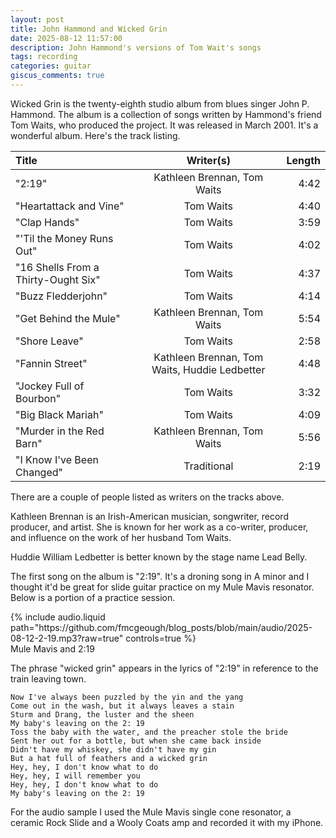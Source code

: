 ```yaml
---
layout: post
title: John Hammond and Wicked Grin
date: 2025-08-12 11:57:00
description: John Hammond's versions of Tom Wait's songs
tags: recording
categories: guitar
giscus_comments: true
---
```


Wicked Grin is the twenty-eighth studio album from blues singer John P. Hammond. The album is a collection of songs written by Hammond's friend Tom Waits, who produced the project. It was released in March 2001. It's a wonderful album. Here's the track listing.

| Title                               |                   Writer(s)                   | Length |
| :---------------------------------- | :-------------------------------------------: | -----: |
| "2:19"                              |          Kathleen Brennan, Tom Waits          |   4:42 |
| "Heartattack and Vine"              |                   Tom Waits                   |   4:40 |
| "Clap Hands"                        |                   Tom Waits                   |   3:59 |
| "'Til the Money Runs Out"           |                   Tom Waits                   |   4:02 |
| "16 Shells From a Thirty-Ought Six" |                   Tom Waits                   |   4:37 |
| "Buzz Fledderjohn"                  |                   Tom Waits                   |   4:14 |
| "Get Behind the Mule"               |          Kathleen Brennan, Tom Waits          |   5:54 |
| "Shore Leave"                       |                   Tom Waits                   |   2:58 |
| "Fannin Street"                     | Kathleen Brennan, Tom Waits, Huddie Ledbetter |   4:48 |
| "Jockey Full of Bourbon"            |                   Tom Waits                   |   3:32 |
| "Big Black Mariah"                  |                   Tom Waits                   |   4:09 |
| "Murder in the Red Barn"            |          Kathleen Brennan, Tom Waits          |   5:56 |
| "I Know I've Been Changed"          |                  Traditional                  |   2:19 |

There are a couple of people listed as writers on the tracks above.

Kathleen Brennan is an Irish-American musician, songwriter, record producer, and artist. She is known for her work as a co-writer, producer, and influence on the work of her husband Tom Waits.

Huddie William Ledbetter is better known by the stage name Lead Belly.

The first song on the album is "2:19". It's a droning song in A minor and I thought it'd be great for slide guitar practice on my Mule Mavis resonator. Below is a portion of a practice session.

<div class="row mt-3">
    <div class="col-sm mt-3 mt-md-0">
        {% include audio.liquid path="https://github.com/fmcgeough/blog_posts/blob/main/audio/2025-08-12-2-19.mp3?raw=true" controls=true %}
    </div>
</div>
<div class="caption">
  Mule Mavis and 2:19
</div>

The phrase "wicked grin" appears in the lyrics of "2:19" in reference to the train leaving town.

```
Now I've always been puzzled by the yin and the yang
Come out in the wash, but it always leaves a stain
Sturm and Drang, the luster and the sheen
My baby's leaving on the 2: 19
Toss the baby with the water, and the preacher stole the bride
Sent her out for a bottle, but when she came back inside
Didn't have my whiskey, she didn't have my gin
But a hat full of feathers and a wicked grin
Hey, hey, I don't know what to do
Hey, hey, I will remember you
Hey, hey, I don't know what to do
My baby's leaving on the 2: 19
```

For the audio sample I used the Mule Mavis single cone resonator, a ceramic Rock Slide and a Wooly Coats amp and recorded it with my iPhone.
